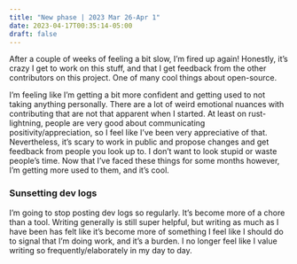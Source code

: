 ```yaml
---
title: "New phase | 2023 Mar 26-Apr 1"
date: 2023-04-17T00:35:14-05:00
draft: false
---
```


After a couple of weeks of feeling a bit slow, I’m fired up again! Honestly, it’s crazy I get to work on this stuff, and that I get feedback from the other contributors on this project. One of many cool things about open-source.

I’m feeling like I’m getting a bit more confident and getting used to not taking anything personally. There are a lot of weird emotional nuances with contributing that are not that apparent when I started. At least on rust-lightning, people are very good about communicating positivity/appreciation, so I feel like I’ve been very appreciative of that. Nevertheless, it’s scary to work in public and propose changes and get feedback from people you look up to. I don’t want to look stupid or waste people’s time. Now that I’ve faced these things for some months however, I’m getting more used to them, and it’s cool.

### Sunsetting dev logs

I’m going to stop posting dev logs so regularly. It’s become more of a chore than a tool. Writing generally is still super helpful, but writing as much as I have been has felt like it’s become more of something I feel like I should do to signal that I’m doing work, and it’s a burden. I no longer feel like I value writing so frequently/elaborately in my day to day.

